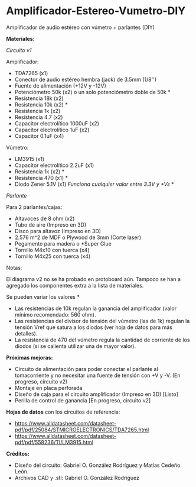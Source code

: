# Amplificador-Estereo-Vumetro-DIY
Amplificador de audio estéreo con vúmetro + parlantes (DIY)

**Materiales:**

*Circuito v1*

Amplificador:
- TDA7265 (x1)
- Conector de audio estéreo hembra (jack) de 3.5mm (1/8'')
- Fuente de alimentación (+12V y -12V)
- Potenciómetro 50k (x2) o un solo potenciómetro doble de 50k *
- Resistencia 18k (x2)
- Resistencia 10k (x2) *
- Resistencia 1k (x2)
- Resistencia 4.7 (x2)
- Capacitor electrolítico 1000uF (x2)
- Capacitor electrolítico 1uF (x2)
- Capacitor 0.1uF (x4)

Vúmetro:
- LM3915 (x1)
- Capacitor electrolítico 2.2uF (x1)
- Resistencia 1k (x2) *
- Resistencia 470 (x1) *
- Diodo Zener 5.1V (x1) *Funciona cualquier valor entre 3.3V y +Vs* *

*Parlante*

Para 2 parlantes/cajas:
- Altavoces de 8 ohm (x2)
- Tubo de aire (Impreso en 3D)
- Disco para altavoz (Impreso en 3D)
- 2.576 m^2 de MDF o Plywood de 3mm (Corte laser)
- Pegamento para madera o *Super Glue
- Tornillo M4x10 con tuerca (x4)
- Tornillo M4x25 con tuerca (x4)

Notas:

El diagrama v2 no se ha probado en protoboard aún. Tampoco se han a agregado los componentes extra a la lista de materiales.

Se pueden variar los valores *
- Las resistencias de 10k regulan la ganancia del amplificador (valor mínimo recomendado: 560 ohm).
- Las resistencias del divisor de tensión del vúmetro (las de 1k) regulan la tensión Vref que satura a los diodos (ver hoja de datos para más detalles).
- La resistencia de 470 del vúmetro regula la cantidad de corriente de los diodos (si se calienta utilizar una de mayor valor).

**Próximas mejoras:**
- Circuito de alimentación para poder conectar el parlante al tomacorriente y no necesitar una fuente de tensión con +V y -V. (En progreso, circuito v2)
- Montaje en placa perforada
- Diseño de caja para el circuito amplificador (Impreso en 3D) [Listo]
- Perilla de control de ganancia [En progreso, circuito v2]

**Hojas de datos** con los circuitos de referencia:
- https://www.alldatasheet.com/datasheet-pdf/pdf/25084/STMICROELECTRONICS/TDA7265.html
- https://www.alldatasheet.com/datasheet-pdf/pdf/558236/TI/LM3915.html

**Créditos:**
- Diseño del circuito: Gabriel O. González Rodríguez y Matías Cedeño León.
- Archivos CAD y .stl: Gabriel O. González Rodríguez

